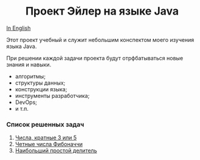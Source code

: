 <div id="header" align="center">
    <h1>Проект Эйлер на языке Java</h1>
</div>

[In English](README.md)

Этот проект учебный и служит небольшим конспектом моего изучения языка Java.

При решении каждой задачи проекта будут отрфбатываться новые знания и навыки.

* алгоритмы;
* структуры данных;
* конструкции языка;
* инструменты разработчика;
* DevOps;
* и т.п.

### Список решенных задач

1. [Числа, кратные 3 или 5](problem-1/README_ru.md)
2. [Четные числа Фибоначчи](problem-2/README_ru.md)
3. [Наибольший простой делитель](problem-3/README_ru.md)
